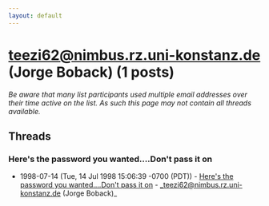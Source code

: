 ```yaml
---
layout: default
---
```


# teezi62@nimbus.rz.uni-konstanz.de (Jorge Boback) (1 posts)

_Be aware that many list participants used multiple email addresses over their time active on the list. As such this page may not contain all threads available._

## Threads

### Here's the password you wanted....Don't pass it on
+ 1998-07-14 (Tue, 14 Jul 1998 15:06:39 -0700 (PDT)) - [Here's the password you wanted....Don't pass it on](/archive/1998/07/f54e3dc7c6c8f6a2d52a8eb6925bfe8f8ca695149a41bf20f6ac930c386ff678) - _teezi62@nimbus.rz.uni-konstanz.de (Jorge Boback)_


